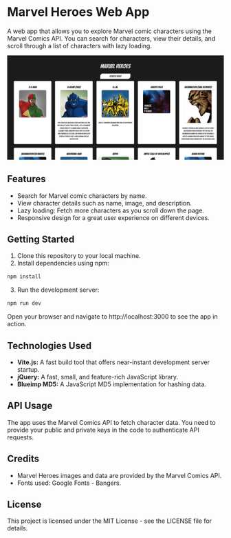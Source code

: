 # Marvel Heroes Web App

A web app that allows you to explore Marvel comic characters using the Marvel Comics API. You can search for characters, view their details, and scroll through a list of characters with lazy loading.

![Marvel Heroes](screenshot.png)

## Features

- Search for Marvel comic characters by name.
- View character details such as name, image, and description.
- Lazy loading: Fetch more characters as you scroll down the page.
- Responsive design for a great user experience on different devices.

## Getting Started

1. Clone this repository to your local machine.
2. Install dependencies using npm:

```bash
npm install
``````
3. Run the development server:
```bash
npm run dev
```
Open your browser and navigate to http://localhost:3000 to see the app in action.

## Technologies Used

- **Vite.js:** A fast build tool that offers near-instant development server startup.
- **jQuery:** A fast, small, and feature-rich JavaScript library.
- **Blueimp MD5:** A JavaScript MD5 implementation for hashing data.

## API Usage

The app uses the Marvel Comics API to fetch character data. You need to provide your public and private keys in the code to authenticate API requests.

## Credits

- Marvel Heroes images and data are provided by the Marvel Comics API.
- Fonts used: Google Fonts - Bangers.

## License

This project is licensed under the MIT License - see the LICENSE file for details.
